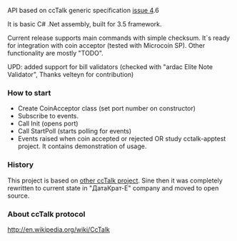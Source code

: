 API based on ccTalk generic specification [issue 4](https://code.google.com/p/cctalk-net/issues/detail?id=4).6

It is basic C# .Net assembly, built for 3.5 framework.

Current release supports main commands with simple checksum. It`s ready for integration with coin acceptor (tested with Microcoin SP). Other functionality are mostly "TODO".

UPD: added support for bill validators (checked with "ardac Elite Note Validator", Thanks velteyn for contribution)

### How to start ###
  * Create CoinAcceptor class (set port number on constructor)
  * Subscribe to events.
  * Call Init (opens port)
  * Call StartPoll (starts polling for events)
  * Events raised when coin accepted or rejected
OR study cctalk-apptest project. It contains demonstration of usage.

### History ###
This project is based on [other ccTalk project](http://code.google.com/p/libcctalk/). Sine then it was completely rewritten to current state in "ДатаКрат-Е" company and moved to open source.

### About ccTalk protocol ###
http://en.wikipedia.org/wiki/CcTalk